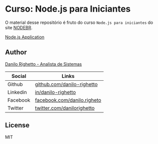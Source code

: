 # Curso: Node.js para Iniciantes
O material desse repositório é fruto do curso `Node.js para iniciantes` do site [NODEBR](https://cursos.nodebr.org/).

[Node.js Application](https://github.com/danilo-righetto/nodejs-beginner)

## Author

[Danilo Righetto - Analista de Sistemas](https://github.com/danilo-righetto)

| Social | Links |
| ------ | ------ |
| Github | [github.com/danilo-righetto][Git] |
| Linkedin | [in/danilo-righetto][in] |
| Facebook | [facebook.com/danilo.righeto][face] |
| Twitter | [twitter.com/danilorighetto][twi] |


License
----

MIT

[//]: # (These are reference links used in the body of this note and get stripped out when the markdown processor does its job. There is no need to format nicely because it shouldn't be seen. Thanks SO - http://stackoverflow.com/questions/4823468/store-comments-in-markdown-syntax)


   [dill]: <https://github.com/joemccann/dillinger>
   [git-repo-url]: <https://github.com/joemccann/dillinger.git>
   [john gruber]: <http://daringfireball.net>
   [df1]: <http://daringfireball.net/projects/markdown/>
   [markdown-it]: <https://github.com/markdown-it/markdown-it>
   [Ace Editor]: <http://ace.ajax.org>
   [node.js]: <http://nodejs.org>
   [Twitter Bootstrap]: <http://twitter.github.com/bootstrap/>
   [jQuery]: <http://jquery.com>
   [@tjholowaychuk]: <http://twitter.com/tjholowaychuk>
   [express]: <http://expressjs.com>
   [AngularJS]: <http://angularjs.org>
   [Gulp]: <http://gulpjs.com>

[Git]: <https://github.com/danilo-righetto>
[in]: <https://www.linkedin.com/in/danilo-righetto/>
[face]: <https://www.facebook.com/danilo.righeto>
[twi]: <https://twitter.com/danilorighetto>
